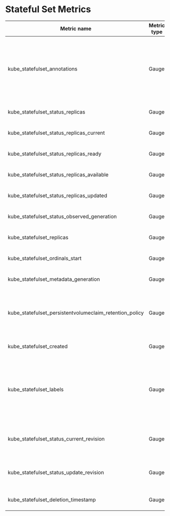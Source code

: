 # Stateful Set Metrics

| Metric name                                             | Metric type | Description                                                                                                                             | Labels/tags                                                                                                                                                                                                         | Status       |
| ------------------------------------------------------- | ----------- | --------------------------------------------------------------------------------------------------------------------------------------- | ------------------------------------------------------------------------------------------------------------------------------------------------------------------------------------------------------------------- | ------------ |
| kube_statefulset_annotations                            | Gauge       | Kubernetes annotations converted to Prometheus labels controlled via [--metric-annotations-allowlist](../../developer/cli-arguments.md) | `statefulset`=&lt;statefulset-name&gt; <br> `namespace`=&lt;statefulset-namespace&gt; <br> `annotation_STATEFULSET_ANNOTATION`=&lt;STATEFULSET_ANNOTATION&gt;                                                       | EXPERIMENTAL |
| kube_statefulset_status_replicas                        | Gauge       |                                                                                                                                         | `statefulset`=&lt;statefulset-name&gt; <br> `namespace`=&lt;statefulset-namespace&gt;                                                                                                                               | STABLE       |
| kube_statefulset_status_replicas_current                | Gauge       |                                                                                                                                         | `statefulset`=&lt;statefulset-name&gt; <br> `namespace`=&lt;statefulset-namespace&gt;                                                                                                                               | STABLE       |
| kube_statefulset_status_replicas_ready                  | Gauge       |                                                                                                                                         | `statefulset`=&lt;statefulset-name&gt; <br> `namespace`=&lt;statefulset-namespace&gt;                                                                                                                               | STABLE       |
| kube_statefulset_status_replicas_available              | Gauge       |                                                                                                                                         | `statefulset`=&lt;statefulset-name&gt; <br> `namespace`=&lt;statefulset-namespace&gt;                                                                                                                               | EXPERIMENTAL |
| kube_statefulset_status_replicas_updated                | Gauge       |                                                                                                                                         | `statefulset`=&lt;statefulset-name&gt; <br> `namespace`=&lt;statefulset-namespace&gt;                                                                                                                               | STABLE       |
| kube_statefulset_status_observed_generation             | Gauge       |                                                                                                                                         | `statefulset`=&lt;statefulset-name&gt; <br> `namespace`=&lt;statefulset-namespace&gt;                                                                                                                               | STABLE       |
| kube_statefulset_replicas                               | Gauge       |                                                                                                                                         | `statefulset`=&lt;statefulset-name&gt; <br> `namespace`=&lt;statefulset-namespace&gt;                                                                                                                               | STABLE       |
| kube_statefulset_ordinals_start                         | Gauge       |                                                                                                                                         | `statefulset`=&lt;statefulset-name&gt; <br> `namespace`=&lt;statefulset-namespace&gt;                                                                                                                               | STABLE       |
| kube_statefulset_metadata_generation                    | Gauge       |                                                                                                                                         | `statefulset`=&lt;statefulset-name&gt; <br> `namespace`=&lt;statefulset-namespace&gt;                                                                                                                               | STABLE       |
| kube_statefulset_persistentvolumeclaim_retention_policy | Gauge       |                                                                                                                                         | `statefulset`=&lt;statefulset-name&gt; <br> `namespace`=&lt;statefulset-namespace&gt; <br> `when_deleted`=&lt;statefulset-when-deleted-pvc-policy&gt; <br> `when_scaled`=&lt;statefulset-when-scaled-pvc-policy&gt; | EXPERIMENTAL |
| kube_statefulset_created                                | Gauge       |                                                                                                                                         | `statefulset`=&lt;statefulset-name&gt; <br> `namespace`=&lt;statefulset-namespace&gt;                                                                                                                               | STABLE       |
| kube_statefulset_labels                                 | Gauge       | Kubernetes labels converted to Prometheus labels controlled via [--metric-labels-allowlist](../../developer/cli-arguments.md)           | `statefulset`=&lt;statefulset-name&gt; <br> `namespace`=&lt;statefulset-namespace&gt; <br> `label_STATEFULSET_LABEL`=&lt;STATEFULSET_LABEL&gt;                                                                      | STABLE       |
| kube_statefulset_status_current_revision                | Gauge       |                                                                                                                                         | `statefulset`=&lt;statefulset-name&gt; <br> `namespace`=&lt;statefulset-namespace&gt; <br> `revision`=&lt;statefulset-current-revision&gt;                                                                          | STABLE       |
| kube_statefulset_status_update_revision                 | Gauge       |                                                                                                                                         | `statefulset`=&lt;statefulset-name&gt; <br> `namespace`=&lt;statefulset-namespace&gt; <br> `revision`=&lt;statefulset-update-revision&gt;                                                                           | STABLE       |
| kube_statefulset_deletion_timestamp                     | Gauge       | Unix deletion timestamp                                                                                                                 | `statefulset`=&lt;statefulset-name&gt; <br> `namespace`=&lt;statefulset-namespace&gt;                                                                                                                               | EXPERIMENTAL |
